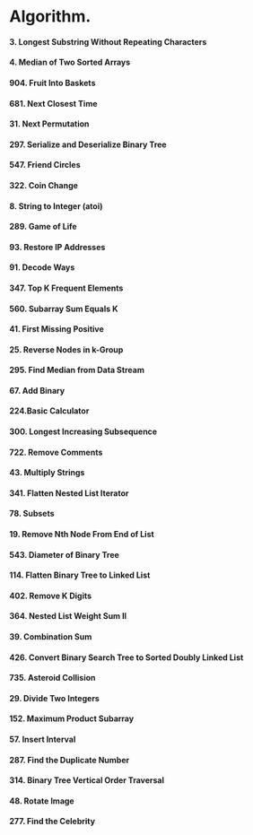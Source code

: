 # Algorithm.

#### 3. Longest Substring Without Repeating Characters 
#### 4. Median of Two Sorted Arrays
#### 904. Fruit Into Baskets 
#### 681. Next Closest Time
#### 31. Next Permutation
#### 297. Serialize and Deserialize Binary Tree
#### 547. Friend Circles 
#### 322. Coin Change
#### 8. String to Integer (atoi)
#### 289. Game of Life
#### 93. Restore IP Addresses
#### 91. Decode Ways
#### 347. Top K Frequent Elements
#### 560. Subarray Sum Equals K
#### 41. First Missing Positive
#### 25. Reverse Nodes in k-Group
#### 295. Find Median from Data Stream
#### 67. Add Binary
#### 224.Basic Calculator 
#### 300. Longest Increasing Subsequence
#### 722. Remove Comments
#### 43. Multiply Strings
#### 341. Flatten Nested List Iterator
#### 78. Subsets
#### 19. Remove Nth Node From End of List
#### 543. Diameter of Binary Tree
#### 114. Flatten Binary Tree to Linked List
#### 402. Remove K Digits
#### 364. Nested List Weight Sum II
#### 39. Combination Sum
#### 426. Convert Binary Search Tree to Sorted Doubly Linked List
#### 735. Asteroid Collision
#### 29. Divide Two Integers
#### 152. Maximum Product Subarray
#### 57. Insert Interval
#### 287. Find the Duplicate Number
#### 314. Binary Tree Vertical Order Traversal
#### 48. Rotate Image
#### 277. Find the Celebrity
